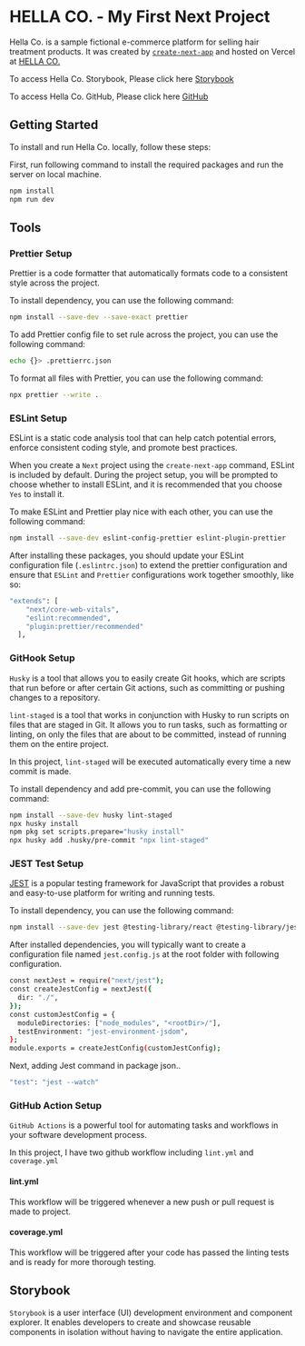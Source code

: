 # HELLA CO. - My First Next Project

Hella Co. is a sample fictional e-commerce platform for selling hair treatment products. It was created by [`create-next-app`](https://github.com/vercel/next.js/tree/canary/packages/create-next-app) and hosted on Vercel at [HELLA CO.](https://hella-co.vercel.app/)

To access Hella Co. Storybook, Please click here
[Storybook](https://hella-co-storybook.vercel.app/)

To access Hella Co. GitHub, Please click here
[GitHub](https://github.com/Supatsara-Rodratsa/next-project)

## Getting Started

To install and run Hella Co. locally, follow these steps:

First, run following command to install the required packages and run the server on local machine.

```bash
npm install
npm run dev
```

## Tools

### Prettier Setup

Prettier is a code formatter that automatically formats code to a consistent style across the project.

To install dependency, you can use the following command:

```bash
npm install --save-dev --save-exact prettier
```

To add Prettier config file to set rule across the project, you can use the following command:

```bash
echo {}> .prettierrc.json
```

To format all files with Prettier, you can use the following command:

```bash
npx prettier --write .
```

### ESLint Setup

ESLint is a static code analysis tool that can help catch potential errors, enforce consistent coding style, and promote best practices.

When you create a `Next` project using the `create-next-app` command, ESLint is included by default. During the project setup, you will be prompted to choose whether to install ESLint, and it is recommended that you choose `Yes` to install it.

To make ESLint and Prettier play nice with each other, you can use the following command:

```bash
npm install --save-dev eslint-config-prettier eslint-plugin-prettier
```

After installing these packages, you should update your ESLint configuration file (`.eslintrc.json`) to extend the prettier configuration and ensure that `ESLint` and `Prettier` configurations work together smoothly, like so:

```bash
"extends": [
    "next/core-web-vitals",
    "eslint:recommended",
    "plugin:prettier/recommended"
  ],
```

### GitHook Setup

`Husky` is a tool that allows you to easily create Git hooks, which are scripts that run before or after certain Git actions, such as committing or pushing changes to a repository.

`lint-staged` is a tool that works in conjunction with Husky to run scripts on files that are staged in Git. It allows you to run tasks, such as formatting or linting, on only the files that are about to be committed, instead of running them on the entire project.

In this project, `lint-staged` will be executed automatically every time a new commit is made.

To install dependency and add pre-commit, you can use the following command:

```bash
npm install --save-dev husky lint-staged
npx husky install
npm pkg set scripts.prepare="husky install"
npx husky add .husky/pre-commit "npx lint-staged"
```

### JEST Test Setup

[JEST](https://blog.logrocket.com/testing-next-js-apps-jest/) is a popular testing framework for JavaScript that provides a robust and easy-to-use platform for writing and running tests.

To install dependency, you can use the following command:

```bash
npm install --save-dev jest @testing-library/react @testing-library/jest-dom
```

After installed dependencies, you will typically want to create a configuration file named `jest.config.js` at the root folder with following configuration.

```bash
const nextJest = require("next/jest");
const createJestConfig = nextJest({
  dir: "./",
});
const customJestConfig = {
  moduleDirectories: ["node_modules", "<rootDir>/"],
  testEnvironment: "jest-environment-jsdom",
};
module.exports = createJestConfig(customJestConfig);
```

Next, adding Jest command in package json..

```bash
"test": "jest --watch"
```

### GitHub Action Setup

`GitHub Actions` is a powerful tool for automating tasks and workflows in your software development process.

In this project, I have two github workflow including `lint.yml` and `coverage.yml`

#### lint.yml

This workflow will be triggered whenever a new push or pull request is made to project.

#### coverage.yml

This workflow will be triggered after your code has passed the linting tests and is ready for more thorough testing.

## Storybook

`Storybook` is a user interface (UI) development environment and component explorer. It enables developers to create and showcase reusable components in isolation without having to navigate the entire application.
